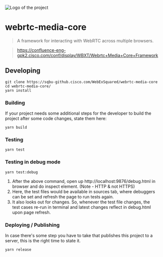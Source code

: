 ![Logo of the project](https://avatars.githubusercontent.com/u/15900782?s=100&v=4)
# webrtc-media-core

> A framework for interacting with WebRTC across multiple browsers.

> https://confluence-eng-gpk2.cisco.com/conf/display/WBXT/Webrtc+Media+Core+Framework

 
## Developing

```shell
git clone https://sqbu-github.cisco.com/WebExSquared/webrtc-media-core
cd webrtc-media-core/
yarn install
```

### Building

If your project needs some additional steps for the developer to build the
project after some code changes, state them here:

```shell
yarn build
```

### Testing

```shell
yarn test
```

### Testing in debug mode

```shell
yarn test:debug
```

1.	After the above command, open up http://localhost:9876/debug.html in browser and do inspect element. (Note - HTTP & not HTTPS)
1.	Here, the test files would be available in sources tab, where debuggers can be set and refresh the page to run tests again.
1.	It also looks out for changes. So, whenever the test file changes, the test cases re-run in terminal and latest changes reflect in debug.html upon page refresh.

### Deploying / Publishing

In case there's some step you have to take that publishes this project to a
server, this is the right time to state it.

```shell
yarn release
```
